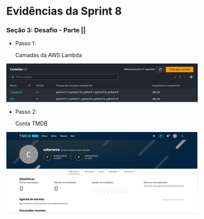 #
# Evidências da Sprint 8

### Seção 3: Desafio - Parte ||

- Passo 1:

    Camadas da AWS Lambda

![](desafioParte1.png)

- Passo 2: 
    
    Conta TMDB

![](desafioParte2.png)

#